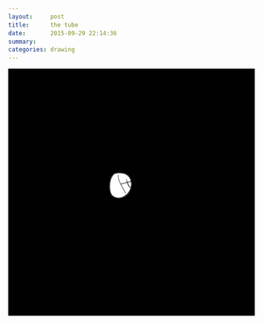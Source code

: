 ```yaml
---
layout:     post
title:      the tube
date:       2015-09-29 22:14:36
summary:    
categories: drawing
---
```

![the tube](/images/blog/the-tube.png "mysterious")
